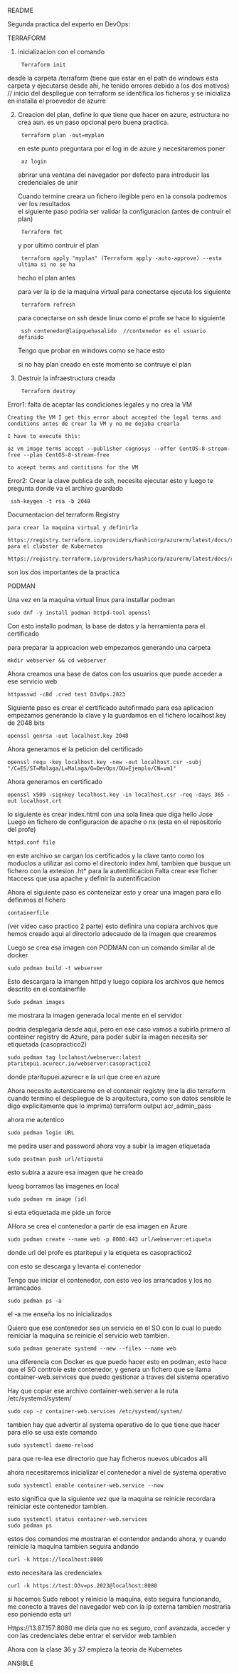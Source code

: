 README

Segunda practica del experto en DevOps:

TERRAFORM

1. inicializacion con el comando
      
        Terraform init
   
desde la carpeta /terraform (tiene que estar en el path de windows esta carpeta y ejecutarse desde ahi, he tenido errores debido a los dos motivos)  // inicio del despliegue con terraform
se identifica los ficheros y se inicializa en installa el proevedor de azurre

2. Creacion del plan, define lo que tiene que hacer en azure, estructura no crea aun. es un paso opcional pero buena practica.

        terraform plan -out=myplan

    en este punto preguntara por el log in de azure y necesitaremos poner
        
        az login

    abrirar una ventana del navegador por defecto para introducir las credenciales de unir

    Cuando termine creara un fichero ilegible pero en la consola podremos ver los resultados  
    el siguiente paso podria ser validar la configuracion (antes de contruir el plan)

        Terraform fmt
  
    y por ultimo contruir el plan
        
        terraform apply "myplan" (Terraform apply -auto-approve) --esta ultima si no se ha 
        
    hecho el plan antes
    
    para ver la ip de la maquina virtual para conectarse ejecuta los siguiente

        terraform refresh

    para conectarse on ssh desde linux como el profe se hace lo siguiente

        ssh contenedor@laipquehasalido  //contenedor es el usuario definido

    Tengo que probar en windows como se hace esto

    si no hay plan creado en este momento se contruye el plan

3. Destruir la infraestructura creada
    
        Terraform destroy


Error1: falta de aceptar las condiciones legales y no crea la VM 

    Creating the VM I get this error about accepted the legal terms and conditions antes de crear la VM y no me dejaba crearla

    I have to execute this:

    az vm image terms accept --publisher cognosys --offer CentOS-8-stream-free --plan CentOS-8-stream-free

    to aceept terms and contitions for the VM

Error2: Crear la clave publica de ssh, necesite ejecutar esto y luego te pregunta donde va el archivo guardado

     ssh-keygen -t rsa -b 2048

Documentacion del terraform Registry

    para crear la maquina virtual y definirla
        https://registry.terraform.io/providers/hashicorp/azurerm/latest/docs/resources/linux_virtual_machine
    para el clubster de Kubernetes
        https://registry.terraform.io/providers/hashicorp/azurerm/latest/docs/resources/kubernetes_cluster

son los dos importantes de la practica

PODMAN

Una vez en la maquina virtual linux para installar podman

    sudo dnf -y install podman httpd-tool openssl 
    
Con esto installo podman, la base de datos y la herramienta para el certificado

para preparar la appicacion web empezamos generando una carpeta

    mkdir webserver && cd webserver 

Ahora creamos una base de datos con los usuarios que puede acceder a ese servicio web

    httpasswd -cBd .cred test D3v0ps.2023

Siguiente paso es crear el certificado autofirmado para esa aplicacion 
empezamos generando la clave y la guardamos en el fichero localhost.key de 2048 bits

    openssl genrsa -out localhost.key 2048

Ahora generamos el la peticion del certificado

    openssl requ -key localhost.key -new -out localhost.csr -subj "/C=ES/ST=Malaga/L=Malaga/O=DevOps/OU=Ejemplo/CN=vm1"

Ahora generamos en certificado

    openssl x509 -signkey localhost.key -in localhost.csr -req -days 365 -out localhost.crt

lo siguiente es crear index.html con una sola linea que diga hello Jose
Luego en fichero de configuracion de apache o nx (esta en el repositorio del profe)

    httpd.conf file

en este archivo se cargan los certificados y la clave tanto como los moduclos a utilizar asi como el directorio index.hml, tambien que busque un fichero con la extesion .ht* para la autentificacion
Falta crear ese ficher htaccess que usa apache y definir la autentificacion

Ahora el siguiente paso es conteneizar esto y crear una imagen para ello definimos el fichero 
    
    containerfile 

(ver video caso practico 2 parte) esto definira una copiara archivos que hemos creado aqui al directorio adecaudo de la imagen que crearemos

Luego se crea esa imagen con PODMAN con un comando similar al de docker

    sudo podman build -t webserver

Esto descargara la imangen httpd y luego copiara los archivos que hemos descrito en el containerfile

    Sudo podman images 

me mostrara la imagen generada local mente en el servidor

podria desplegarla desde aqui, pero en ese caso vamos a subirla primero al conteiner registry de Azure, para poder subir la imagen necesita ser etiquetada (casopractico2)

    sudo podman tag loclahost/webserver:latest ptaritepui.acurecr.io/webserver:casopractico2

donde ptaritupuei.azurecr e la url que cree en azure 

Ahora necesito autenticareme en el conteneir registry (me la dio terraform cuando termino el despliegue de la arquitectura, como son datos sensible le digo explicitamente que lo imprima)
    terraform output acr_admin_pass

ahora me autentico

    sudo podman login URL 

me pedira user and password
ahora voy a subir la imagen etiquetada

    sudo postman push url/etiqueta

esto subira a azure esa imagen que he creado

lueog borramos las imagenes en local
    
    sudo podman rm image (id)

si esta etiquetada me pide un force

AHora se crea el contenedor a partir de esa imagen en Azure

    sudo podman create --name web -p 8080:443 url/webserver:etiqueta

donde url del profe es ptaritepui y la etiqueta es casopractico2

con esto se descarga y levanta el contenedor

Tengo que iniciar el contenedor, con esto veo los arrancados y los no arrancados 

    sudo podman ps -a

el -a me enseña los no inicializados

Quiero que ese contenedor sea un servicio en el SO con lo cual lo puedo reiniciar la maquina se reinicie el servicio web tambien.

    sudo podman generate systemd --new --files --name web

una diferencia con Docker es que puedo hacer esto en podman, esto hace que el SO controle este contenedor, y genera un fichero que se llama container-web.services que puedo gestionar a traves del sistema operativo

Hay que copiar ese archivo container-web.server a la ruta /etc/systemd/system/

    sudo cop -z container-web.services /etc/systemd/system/

tambien hay que advertir al systema operativo de lo que tiene que hacer para ello se usa este comando

    sudo systemctl daemo-reload

para que re-lea ese directorio que hay ficheros nuevos ubicados alli

ahora necesitaremos inicializar el contenedor a nivel de systema operativo

    sudo systemctl enable container-web.service --now

esto significa que la siguiente vez que la maquina se reinicie recordara reiniciar este contenedor tambien.

    sudo systemctl status container-web.services
    sudo podman ps

estos dos comandos me mostraran el contendor andando ahora, y cuando reinicie la maquina tambien seguira andando

    curl -k https://localhost:8080

esto necesitara las credenciales

    curl -k https://test:D3v=ps.2023@localhost:8080

si hacemos Sudo reboot y reinicio la maquina, esto seguira funcionando, me conecto a traves del navegador web con la ip externa tambien mostraria eso poniendo esta url

Https://13.87.157:8080 me diria que no es seguro, conf avanzada, acceder y con las credenciales debe entrar el servidor web tambien


Ahora con la clase 36 y 37 empieza la teoria de Kubernetes












ANSIBLE


